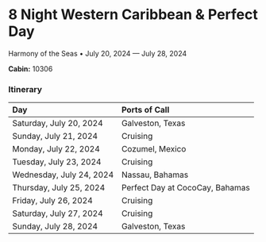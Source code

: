 # 8 Night Western Caribbean & Perfect Day

Harmony of the Seas • July 20, 2024 — July 28, 2024

**Cabin:** 10306

### Itinerary

| Day                      | Ports of Call                   |
| :----------------------- | :------------------------------ |
| Saturday, July 20, 2024  | Galveston, Texas                |
| Sunday, July 21, 2024    | Cruising                        |
| Monday, July 22, 2024    | Cozumel, Mexico                 |
| Tuesday, July 23, 2024   | Cruising                        |
| Wednesday, July 24, 2024 | Nassau, Bahamas                 |
| Thursday, July 25, 2024  | Perfect Day at CocoCay, Bahamas |
| Friday, July 26, 2024    | Cruising                        |
| Saturday, July 27, 2024  | Cruising                        |
| Sunday, July 28, 2024    | Galveston, Texas                |
